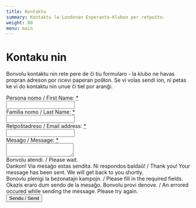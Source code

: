 ```yaml
---
title: Kontaktu
summary: Kontaktu la Londonan Esperanto-Klubon per retpoŝto.
weight: 80
menu: main
---
```


# Kontaku nin

Bonvolu kontaktu nin rete pere de ĉi tiu formularo - la klubo ne havas propran adreson por ricevi paperan poŝŧon. Se vi volas sendi ion, ni petas ke vi do kontaktu nin unue ĉi tiel por aranĝi.

<div class="form" id="contactform">
  <form id="formContactUs">
    <input type="hidden" id="formContactUs_Age" data-post-name="Age" />
    <div class="line">
      <div class="cell">
        <div class="cell-header"><label for="formContactUs_FirstName">Persona nomo / First Name: <abbr class="required" title="deviga/required">*</abbr></label></div>
        <div class="cell-body"><input id="formContactUs_FirstName" data-post-name="FirstName" type="text" required></div>
      </div>
    </div>
    <div class="line">
      <div class="cell">
        <div class="cell-header"><label for="formContactUs_LastName">Familia nomo / Last Name: <abbr class="required" title="deviga/required">*</abbr></label></div>
        <div class="cell-body"><input id="formContactUs_LastName" data-post-name="LastName" type="text" required></div>
      </div>
    </div>
    <div class="line">
      <div class="cell">
        <div class="cell-header"><label for="formContactUs_Email">Retpoŝtadreso / Email address: <abbr class="required" title="deviga/required">*</abbr></label></div>
        <div class="cell-body"><input id="formContactUs_Email" data-post-name="Email" type="email" required></div>
      </div>
    </div>
    <div class="line">
      <div class="cell">
        <div class="cell-header"><label for="formContactUs_Message">Mesaĝo / Message: <abbr class="required" title="deviga/required">*</abbr></label></div>
        <div class="cell-body h-220"><textarea id="formContactUs_Message" data-post-name="Message" required></textarea></div>
      </div>
    </div>
    <div class="msg working">
      <div class="cell">
        <div class="cell-body">Bonvolu atendi. / Please wait.</div>
      </div>
    </div>
    <div class="msg success">
      <div class="cell">
        <div class="cell-body">Dankon! Via mesaĝo estas sendita. Ni respondos baldaŭ! / Thank you! Your message has been sent. We will get back to you shortly.</div>
      </div>
    </div>
    <div class="msg invalid">
      <div class="cell">
        <div class="cell-body">Bonovlu plenigi la bezonatajn kampojn. / Please fill in the required fields.</div>
      </div>
    </div>
    <div class="msg error">
      <div class="cell">
        <div class="cell-body">Okazis eraro dum sendo de la mesaĝo. Bonvolu provi denove. / An errored occured while sending the message. Please try again.</div>
      </div>
    </div>
    <div class="line">
      <div class="cell buttons">
        <div class="cell-body"><button type="submit" data-button-submit>Sendu / Send</button></div>
      </div>
    </div>
  </form>
</div>
